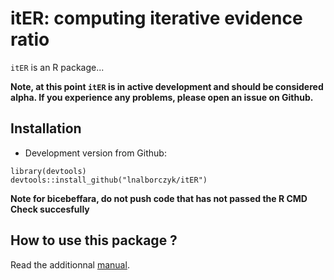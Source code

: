 itER: computing iterative evidence ratio
===

`itER` is an R package...

**Note, at this point `itER` is in active development and should be considered alpha. If you experience any problems, please open an issue on Github.**

## Installation

* Development version from Github:

```
library(devtools)
devtools::install_github("lnalborczyk/itER")
```

**Note for bicebeffara, do not push code that has not passed the R CMD Check succesfully**

## How to use this package ?

Read the additionnal [manual](https://cdn.rawgit.com/lnalborczyk/itER/master/vignettes/itER.html).
